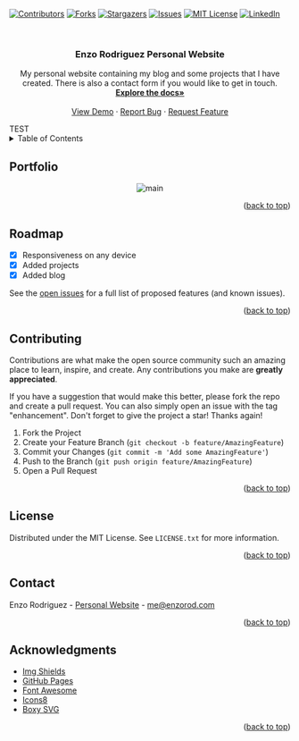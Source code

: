 <a name="readme-top"></a>

[![Contributors][contributors-shield]][contributors-url]
[![Forks][forks-shield]][forks-url]
[![Stargazers][stars-shield]][stars-url]
[![Issues][issues-shield]][issues-url]
[![MIT License][license-shield]][license-url]
[![LinkedIn][linkedin-shield]][linkedin-url]

<!-- PROJECT LOGO -->
<br />
<div align="center">

<h3 align="center">Enzo Rodriguez Personal Website</h3>

  <p align="center">
    My personal website containing my blog and some projects that I have created. There is also a contact form if you would like to get in touch.
    <br />
    <a href="https://github.com/enzorod10/portfolio"><strong>Explore the docs»</strong></a>
    <br />
    <br />
    <a href="https://enzorod.com">View Demo</a>
    ·
    <a href="https://github.com/enzorod10/portfolio/issues">Report Bug</a>
    ·
    <a href="https://github.com/enzorod10/portfolio/issues">Request Feature</a>
  </p>
</div>

<div>
  TEST
</div>

<!-- TABLE OF CONTENTS -->
<details>
  <summary>Table of Contents</summary>
  <ol>
    <li>
      <a href="#portfolio">About The Project</a>
    </li>
    <li><a href="#roadmap">Roadmap</a></li>
    <li><a href="#contributing">Contributing</a></li>
    <li><a href="#license">License</a></li>
    <li><a href="#contact">Contact</a></li>
    <li><a href="#acknowledgments">Acknowledgments</a></li>
  </ol>
</details>

## Portfolio

<div align='center'>

![main](https://user-images.githubusercontent.com/93365813/194495872-c1584b65-4eb3-4ac3-b72e-b1b720bff93f.png)

</div>

<p align="right">(<a href="#readme-top">back to top</a>)</p>


<!-- ROADMAP -->
## Roadmap

- [x] Responsiveness on any device
- [x] Added projects
- [x] Added blog

See the [open issues](https://github.com/enzorod10/portfolio/issues) for a full list of proposed features (and known issues).

<p align="right">(<a href="#readme-top">back to top</a>)</p>

<!-- CONTRIBUTING -->
## Contributing

Contributions are what make the open source community such an amazing place to learn, inspire, and create. Any contributions you make are **greatly appreciated**.

If you have a suggestion that would make this better, please fork the repo and create a pull request. You can also simply open an issue with the tag "enhancement".
Don't forget to give the project a star! Thanks again!

1. Fork the Project
2. Create your Feature Branch (`git checkout -b feature/AmazingFeature`)
3. Commit your Changes (`git commit -m 'Add some AmazingFeature'`)
4. Push to the Branch (`git push origin feature/AmazingFeature`)
5. Open a Pull Request

<p align="right">(<a href="#readme-top">back to top</a>)</p>



<!-- LICENSE -->
## License

Distributed under the MIT License. See `LICENSE.txt` for more information.

<p align="right">(<a href="#readme-top">back to top</a>)</p>



<!-- CONTACT -->
## Contact

Enzo Rodriguez - [Personal Website](https://enzorod.com) - me@enzorod.com

<p align="right">(<a href="#readme-top">back to top</a>)</p>



<!-- ACKNOWLEDGMENTS -->
## Acknowledgments

* [Img Shields](https://shields.io)
* [GitHub Pages](https://pages.github.com)
* [Font Awesome](https://fontawesome.com)
* [Icons8](https://icons8.com/)
* [Boxy SVG](https://boxy-svg.com/)

<p align="right">(<a href="#readme-top">back to top</a>)</p>

<!-- MARKDOWN LINKS & IMAGES -->
<!-- https://www.markdownguide.org/basic-syntax/#reference-style-links -->
[contributors-shield]: https://img.shields.io/github/contributors/enzorod10/portfolio.svg?style=for-the-badge
[contributors-url]: https://github.com/enzorod10/portfolio/graphs/contributors
[forks-shield]: https://img.shields.io/github/forks/enzorod10/portfolio.svg?style=for-the-badge
[forks-url]: https://github.com/enzorod10/portfolio/network/members
[stars-shield]: https://img.shields.io/github/stars/enzorod10/portfolio.svg?style=for-the-badge
[stars-url]: https://github.com/enzorod10/portfolio/stargazers
[issues-shield]: https://img.shields.io/github/issues/enzorod10/portfolio.svg?style=for-the-badge
[issues-url]: https://github.com/enzorod10/portfolio/issues
[license-shield]: https://img.shields.io/github/license/enzorod10/portfolio.svg?style=for-the-badge
[license-url]: https://github.com/enzorod10/portfolio/blob/main/LICENSE
[linkedin-shield]: https://img.shields.io/badge/-LinkedIn-black.svg?style=for-the-badge&logo=linkedin&colorB=555
[linkedin-url]: https://linkedin.com/in/enzo-rod
